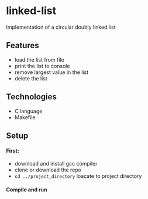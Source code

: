 # linked-list
Implementation of a circular doubly linked list


## Features
* load the list from file
* print the list to console
* remove largest value in the list
* delete the list

## Technologies
* C language
* Makefile
	
## Setup
#### First:

* download and install gcc compiler
* clone or download the repo
* `cd ../project_directory` loacate to project directory
  
#### Compile and run




